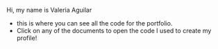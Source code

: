 Hi, my name is Valeria Aguilar
- this is where you can see all the code for the portfolio.
- Click on any of the documents to open the code I used to create my profile!

